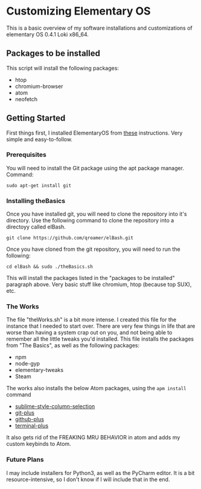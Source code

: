 # Customizing Elementary OS
This is a basic overview of my software installations and customizations of elementary OS 0.4.1 Loki x86_64.

## Packages to be installed
This script will install the following packages:
* htop
* chromium-browser
* atom
* neofetch

## Getting Started
First things first, I installed ElementaryOS from [these](https://elementary.io/docs/installation#installation) instructions. Very simple and easy-to-follow.

### Prerequisites
You will need to install the Git package using the apt package manager.
Command:
```
sudo apt-get install git
```

### Installing theBasics
Once you have installed git, you will need to clone the repository into it's directory.
Use the following command to clone the repository into a directoyy called elBash.
```
git clone https://github.com/qroamer/elBash.git
```

Once you have cloned from the git repository, you will need to run the following:
```
cd elBash && sudo ./theBasics.sh
```
This will install the packages listed in the "packages to be installed" paragraph above. Very basic stuff like chromium, htop (because top SUX), etc.

### The Works
The file "theWorks.sh" is a bit more intense. I created this file for the instance that I needed to start over. There are very few things in life that are worse than having a system crap out on you, and not being able to remember all the little tweaks you'd installed. This file installs the packages from "The Basics", as well as the following packages:
* npm
* node-gyp
* elementary-tweaks
* Steam

The works also installs the below Atom packages, using the `apm install` command

* [sublime-style-column-selection](https://atom.io/packages/Sublime-Style-Column-Selection)
* [git-plus](https://atom.io/packages/git-plus)
* [github-plus](https://atom.io/packages/github-plus)
* [terminal-plus](https://atom.io/packages/terminal-plus)

It also gets rid of the FREAKING MRU BEHAVIOR in atom and adds my custom keybinds to Atom.

### Future Plans
I may include installers for Python3, as well as the PyCharm editor. It is a bit resource-intensive, so I don't know if I will include that in the end.
